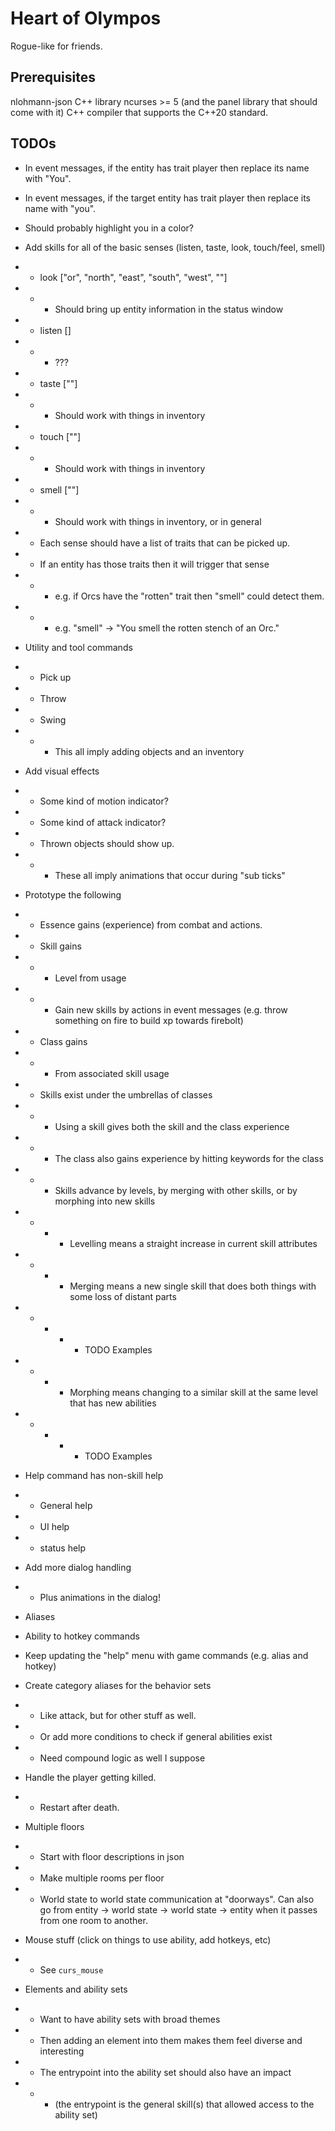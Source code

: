# Heart of Olympos
Rogue-like for friends.


## Prerequisites
nlohmann-json C++ library
ncurses >= 5 (and the panel library that should come with it)
C++ compiler that supports the C++20 standard.

## TODOs

* In event messages, if the entity has trait player then replace its name with "You".
* In event messages, if the target entity has trait player then replace its name with "you".
* Should probably highlight you in a color?
* Add skills for all of the basic senses (listen, taste, look, touch/feel, smell)
* * look ["or", "north", "east", "south", "west", "<target>"]
* * * Should bring up entity information in the status window
* * listen []
* * * ???
* * taste ["<target>"]
* * * Should work with things in inventory
* * touch ["<target>"]
* * * Should work with things in inventory
* * smell ["<target>"]
* * * Should work with things in inventory, or in general
* * Each sense should have a list of traits that can be picked up.
* * If an entity has those traits then it will trigger that sense
* * * e.g. if Orcs have the "rotten" trait then "smell" could detect them.
* * * e.g. "smell" -> "You smell the rotten stench of an Orc."
* Utility and tool commands
* * Pick up
* * Throw
* * Swing
* * * This all imply adding objects and an inventory
* Add visual effects
* * Some kind of motion indicator?
* * Some kind of attack indicator?
* * Thrown objects should show up.
* * * These all imply animations that occur during "sub ticks"
* Prototype the following
* * Essence gains (experience) from combat and actions.
* * Skill gains
* * * Level from usage
* * * Gain new skills by actions in event messages (e.g. throw something on fire to build xp towards
      firebolt)
* * Class gains
* * * From associated skill usage
* * Skills exist under the umbrellas of classes
* * * Using a skill gives both the skill and the class experience
* * * The class also gains experience by hitting keywords for the class
* * * Skills advance by levels, by merging with other skills, or by morphing into new skills
* * * * Levelling means a straight increase in current skill attributes
* * * * Merging means a new single skill that does both things with some loss of distant parts
* * * * * TODO Examples
* * * * Morphing means changing to a similar skill at the same level that has new abilities
* * * * * TODO Examples
* Help command has non-skill help
* * General help
* * UI help
* * status help
* Add more dialog handling
* * Plus animations in the dialog!
* Aliases
* Ability to hotkey commands
* Keep updating the "help" menu with game commands (e.g. alias and hotkey)
* Create category aliases for the behavior sets
* * Like attack, but for other stuff as well.
* * Or add more conditions to check if general abilities exist
* * Need compound logic as well I suppose
* Handle the player getting killed.
* * Restart after death.
* Multiple floors
* * Start with floor descriptions in json
* * Make multiple rooms per floor
* * World state to world state communication at "doorways". Can also go from entity -> world state -> world state ->
entity when it passes from one room to another.
* Mouse stuff (click on things to use ability, add hotkeys, etc)
* * See `curs_mouse`

* Elements and ability sets
* * Want to have ability sets with broad themes
* * Then adding an element into them makes them feel diverse and interesting
* * The entrypoint into the ability set should also have an impact
* * * (the entrypoint is the general skill(s) that allowed access to the ability set)
